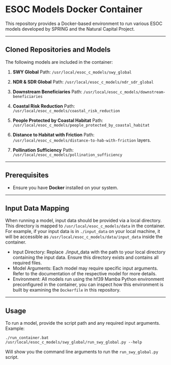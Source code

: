 # ESOC Models Docker Container

This repository provides a Docker-based environment to run various ESOC models developed by SPRING and the Natural Capital Project.

---

## Cloned Repositories and Models

The following models are included in the container:

1. **SWY Global**
   Path: `/usr/local/esoc_c_models/swy_global`

2. **NDR & SDR Global**
   Path: `/usr/local/esoc_c_models/ndr_sdr_global`


3. **Downstream Beneficiaries**
   Path: `/usr/local/esoc_c_models/downstream-beneficiaries`


4. **Coastal Risk Reduction**
   Path: `/usr/local/esoc_c_models/coastal_risk_reduction`


5. **People Protected by Coastal Habitat**
   Path: `/usr/local/esoc_c_models/people_protected_by_coastal_habitat`


6. **Distance to Habitat with Friction**
   Path: `/usr/local/esoc_c_models/distance-to-hab-with-friction`
   layers.

7. **Pollination Sufficiency**
   Path: `/usr/local/esoc_c_models/pollination_sufficiency`


---

## Prerequisites

- Ensure you have **Docker** installed on your system.

---

## Input Data Mapping

When running a model, input data should be provided via a local directory. This directory is mapped to `/usr/local/esoc_c_models/data` in the container. For example, if your input data is in `./input_data` on your local machine, it will be accessible as `/usr/local/esoc_c_models/data/input_data` inside the container.

* Input Directory: Replace ./input_data with the path to your local directory containing the input data. Ensure this directory exists and contains all required files.
* Model Arguments: Each model may require specific input arguments. Refer to the documentation of the respective model for more details.
* Environment: All models run using the hf39 Mamba Python environment preconfigured in the container, you can inspect how this environment is built by examining the `Dockerfile` in this repository.

---

## Usage

To run a model, provide the script path and any required input arguments. Example:

`./run_container.bat /usr/local/esoc_c_models/swy_global/run_swy_global.py --help`

Will show you the command line arguments to run the `run_swy_global.py` script.
